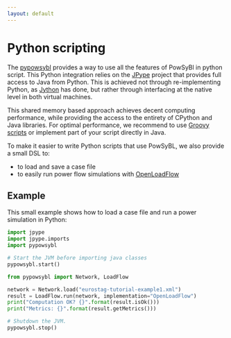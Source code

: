 ```yaml
---
layout: default
---
```


# Python scripting

The [pypowsybl](../repositories/pypowsybl.md) provides a way to use all the features of PowSyBl in python script. This Python integration relies on the [JPype](https://www.py4j.org) project that provides full access to Java from Python. This is achieved not through re-implementing Python, as [Jython](https://www.jython.org/) has done, but rather through interfacing at the native level in both virtual machines.

This shared memory based approach achieves decent computing performance, while providing the access to the entirety of CPython and Java libraries. For optimal performance, we recommend to use [Groovy scripts](groovy.md) or implement part of your script directly in Java.

To make it easier to write Python scripts that use PowSyBL, we also provide a small DSL to:
- to load and save a case file
- to easily run power flow simulations with [OpenLoadFlow](../../simulation/powerflow/openlf.md)

## Example
This small example shows how to load a case file and run a power simulation in Python:
```python
import jpype
import jpype.imports
import pypowsybl

# Start the JVM before importing java classes
pypowsybl.start()

from pypowsybl import Network, LoadFlow

network = Network.load("eurostag-tutorial-example1.xml")
result = LoadFlow.run(network, implementation="OpenLoadFlow")
print("Computation OK? {}".format(result.isOk()))
print("Metrics: {}".format(result.getMetrics()))

# Shutdown the JVM.
pypowsybl.stop()
```
